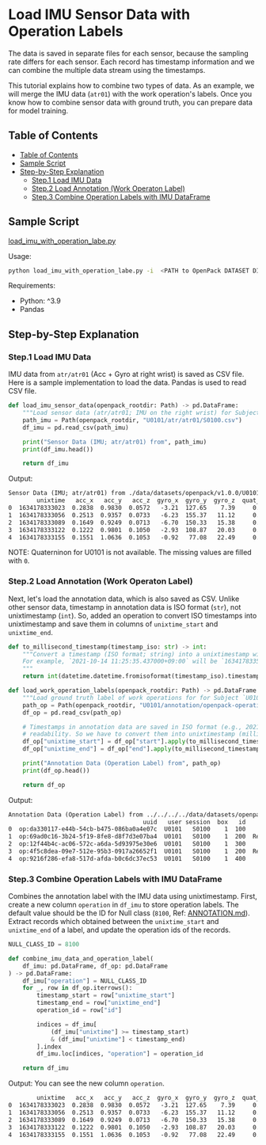 # Load IMU Sensor Data with Operation Labels

The data is saved in separate files for each sensor, because the sampling rate differs for each sensor.
Each record has timestamp information and we can combine the multiple data stream using the timestamps.

This tutorial explains how to combine two types of data. As an example, we will merge the IMU data (`atr01`) with the work operation's labels.
Once you know how to combine sensor data with ground truth, you can prepare data for model training.

## Table of Contents

- [Table of Contents](#table-of-contents)
- [Sample Script](#sample-script)
- [Step-by-Step Explanation](#step-by-step-explanation)
  - [Step.1 Load IMU Data](#step1-load-imu-data)
  - [Step.2 Load Annotation (Work Operaton Label)](#step2-load-annotation-work-operaton-label)
  - [Step.3 Combine Operation Labels with IMU DataFrame](#step3-combine-operation-labels-with-imu-dataframe)

## Sample Script

[load_imu_with_operation_labe.py](./scripts/load_imu_with_operation_labe.py)

Usage:

```bash
python load_imu_with_operation_labe.py -i  <PATH to OpenPack DATASET DIR (./data/datasets/openpack/v1.0.0/)>
```

Requirements:

- Python: ^3.9
- Pandas

## Step-by-Step Explanation

### Step.1 Load IMU Data

IMU data from `atr/atr01` (Acc + Gyro at right wrist) is saved as CSV file.
Here is a sample implementation to load the data. Pandas is used to read CSV file.

```python
def load_imu_sensor_data(openpack_rootdir: Path) -> pd.DataFrame:
    """Load sensor data (atr/atr01; IMU on the right wrist) for Subject `U0101` and Sesion `S0100`."""
    path_imu = Path(openpack_rootdir, "U0101/atr/atr01/S0100.csv")
    df_imu = pd.read_csv(path_imu)

    print("Sensor Data (IMU; atr/atr01) from", path_imu)
    print(df_imu.head())

    return df_imu
```

Output:

```txt
Sensor Data (IMU; atr/atr01) from ./data/datasets/openpack/v1.0.0/U0101/atr/atr01/S0100.csv
        unixtime   acc_x   acc_y   acc_z  gyro_x  gyro_y  gyro_z  quat_w  quat_x  quat_y  quat_z
0  1634178333023  0.2838  0.9830  0.0572   -3.21  127.65    7.39     0.0     0.0     0.0     0.0
1  1634178333056  0.2513  0.9357  0.0733   -6.23  155.37   11.12     0.0     0.0     0.0     0.0
2  1634178333089  0.1649  0.9249  0.0713   -6.70  150.33   15.38     0.0     0.0     0.0     0.0
3  1634178333122  0.1222  0.9801  0.1050   -2.93  108.87   20.03     0.0     0.0     0.0     0.0
4  1634178333155  0.1551  1.0636  0.1053   -0.92   77.08   22.49     0.0     0.0     0.0     0.0
```

NOTE: Quaterninon for U0101 is not available. The missing values are filled with `0`.

### Step.2 Load Annotation (Work Operaton Label)

Next, let's load the annotation data, which is also saved as CSV.
Unlike other sensor data, timestamp in annotation data is ISO format (`str`), not unixtimestamp (`int`).
So, added an operation to convert ISO timestamps into unixtimestamp and save them in columns of `unixtime_start` and `unixtime_end`.

```python
def to_millisecond_timestamp(timestamp_iso: str) -> int:
    """Convert a timestamp (ISO format; string) into a unixtimestamp with millisecond precision.
    For example, `2021-10-14 11:25:35.437000+09:00` will be `1634178335437`.
    """
    return int(datetime.datetime.fromisoformat(timestamp_iso).timestamp() * 1e3)

def load_work_operation_labels(openpack_rootdir: Path) -> pd.DataFrame:
    """Load ground truth label of work operations for for Subject `U0101` and Sesion `S0100`."""
    path_op = Path(openpack_rootdir, "U0101/annotation/openpack-operations/S0100.csv")
    df_op = pd.read_csv(path_op)

    # Timestamps in annotation data are saved in ISO format (e.g., 2021-10-14 11:25:35.437000+09:00) for human
    # readability. So we have to convert them into unixtimestamp (milli-second precision) in advance.
    df_op["unixtime_start"] = df_op["start"].apply(to_millisecond_timestamp)
    df_op["unixtime_end"] = df_op["end"].apply(to_millisecond_timestamp)

    print("Annotation Data (Operation Label) from", path_op)
    print(df_op.head())

    return df_op
```

Output:

```txt
Annotation Data (Operation Label) from ../../../../data/datasets/openpack/v1.0.0/U0101/annotation/openpack-operations/S0100.csv
                                      uuid   user session  box   id            operation                             start                               end                                            actions  unixtime_start   unixtime_end
0  op:da330117-e44b-54cb-b475-086ba0a4e07c  U0101   S0100    1  100              Picking  2021-10-14 11:25:35.437000+09:00  2021-10-14 11:25:48.746000+09:00  act:fede6afd-9b62-58be-9788-cb8189413a78;act:2...   1634178335437  1634178348746
1  op:69ad0c16-3b24-5f19-8fe8-d8f7d3e07ba4  U0101   S0100    1  200  Relocate Item Label  2021-10-14 11:25:48.746000+09:00  2021-10-14 11:25:51.597000+09:00           act:898fed7e-1ee2-5064-8e35-04d4020c4297   1634178348746  1634178351597
2  op:12f44b4c-ac06-572c-a6da-5d93975e30e6  U0101   S0100    1  300         Assemble Box  2021-10-14 11:25:51.597000+09:00  2021-10-14 11:26:12.398000+09:00  act:600df93e-1d80-5f67-b088-7eed8c75e84b;act:5...   1634178351597  1634178372398
3  op:4f5c8dea-09e7-512e-95b3-0917a26652f1  U0101   S0100    1  200  Relocate Item Label  2021-10-14 11:26:12.398000+09:00  2021-10-14 11:26:15.694000+09:00           act:19d31a89-b9ee-5791-b188-4f42161c59d7   1634178372398  1634178375694
4  op:9216f286-efa8-517d-afda-b0c6dc37ec53  U0101   S0100    1  400         Insert Items  2021-10-14 11:26:15.694000+09:00  2021-10-14 11:26:22.250000+09:00           act:de0d2b22-bc8c-5820-b71e-abfc95bcc678   1634178375694  1634178382250
```

### Step.3 Combine Operation Labels with IMU DataFrame

Combines the annotation label with the IMU data using unixtimestamp.
First, create a new column `operation` in `df_imu` to store operation labels.
The default value should be the ID for Null class (`8100`, Ref: [ANNOTATION.md](../ANNOTATION.md)).
Extract records which obtained between the `unixtime_start` and `unixtime_end` of a label, and update the operation ids of the records.

```python
NULL_CLASS_ID = 8100

def combine_imu_data_and_operation_label(
    df_imu: pd.DataFrame, df_op: pd.DataFrame
) -> pd.DataFrame:
    df_imu["operation"] = NULL_CLASS_ID
    for _, row in df_op.iterrows():
        timestamp_start = row["unixtime_start"]
        timestamp_end = row["unixtime_end"]
        operation_id = row["id"]

        indices = df_imu[
            (df_imu["unixtime"] >= timestamp_start)
            & (df_imu["unixtime"] < timestamp_end)
        ].index
        df_imu.loc[indices, "operation"] = operation_id

    return df_imu
```

Output: You can see the new column `operation`.

```txt
        unixtime   acc_x   acc_y   acc_z  gyro_x  gyro_y  gyro_z  quat_w  quat_x  quat_y  quat_z  operation
0  1634178333023  0.2838  0.9830  0.0572   -3.21  127.65    7.39     0.0     0.0     0.0     0.0       8100
1  1634178333056  0.2513  0.9357  0.0733   -6.23  155.37   11.12     0.0     0.0     0.0     0.0       8100
2  1634178333089  0.1649  0.9249  0.0713   -6.70  150.33   15.38     0.0     0.0     0.0     0.0       8100
3  1634178333122  0.1222  0.9801  0.1050   -2.93  108.87   20.03     0.0     0.0     0.0     0.0       8100
4  1634178333155  0.1551  1.0636  0.1053   -0.92   77.08   22.49     0.0     0.0     0.0     0.0       8100
```
